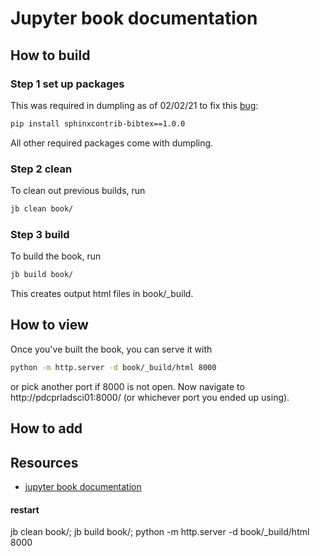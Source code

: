 # Jupyter book documentation

## How to build

### Step 1 set up packages
This was required in dumpling as of 02/02/21 to fix this [bug](https://github.com/executablebooks/jupyter-book/issues/1137):
```sh
pip install sphinxcontrib-bibtex==1.0.0
```
All other required packages come with dumpling.

### Step 2 clean
To clean out previous builds, run
```sh
jb clean book/
```

### Step 3 build
To build the book, run
```sh
jb build book/
```

This creates output html files in book/_build.

## How to view
Once you've built the book, you can serve it with
```sh
python -m http.server -d book/_build/html 8000
```
or pick another port if 8000 is not open. Now navigate to http://pdcprladsci01:8000/ (or whichever port you ended up using).

## How to add

## Resources
- [jupyter book documentation](https://jupyterbook.org/intro.html)

#### restart
jb clean book/; jb build book/; python -m http.server -d book/_build/html 8000